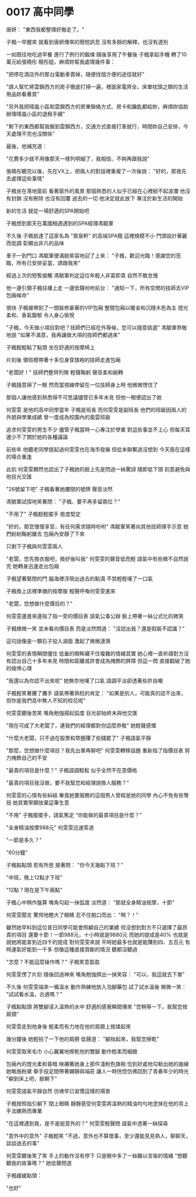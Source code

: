 # 0017 高中同學

唐妍：
"東西我都整理好搬走了。"

子楓一早醒來
就看到唐妍傳來的簡短訊息
沒有多餘的解釋，也沒有道別

一如既往地吃過早餐
進行了例行的鍛煉
隨後享用了午餐後
子楓拿起手機
轉了10萬元給張曉彤
曉彤姐，麻煩妳幫我處理幾件事：

"把停在酒店外的那台電動車賣掉，隨便找個方便的途徑就好"

"請人幫忙將雲錦西方的房子徹底打掃一遍，裡面家電齊全，床單枕頭之類的生活用品妳看著買"

"另外我把晴嵐小區和雲錦西方的房東聯絡方式、房卡和鑰匙都給妳，麻煩妳協助辦理晴嵐小區的退租手續"

"剩下的東西都幫我搬到雲錦西方，交通方式直接打車就行，時間妳自己安排，今天處理不完也沒關係"

最後，他補充道：

"花費多少就不用像那天一樣列明細了，我相信、不夠再跟我說"

張曉彤聽完以後，先在VX上，把兩人的對話裡重複了一次後說：
"好的，那我先去處理這些事情"

子楓坐在落地窗前
看著窗外的風景
那個熟悉的人似乎已經在心裡掀不起波瀾
他沒有封鎖
沒有刪除
也沒有回覆
過去的一切
他決定就此放下
專注於新生活的開始

新的生活
就從一場舒適的SPA開始吧

子楓想到那天在萬國相遇遇到的SPA經理馮毓軍

不久後
子楓抵達了這家名為 "禦泉軒" 的高端SPA館
這裡規模不小
門頭設計華麗而低調
彰顯出非凡的品味

車子一到門口
馮毓軍便滿臉笑容地迎了上來：
"子楓，歡迎光臨！感謝您的蒞臨，所有已安排妥當，請跟我來"

經過上次的短暫接觸
馮毓軍判定這位年輕人非富即貴
自然不敢怠慢

他一邊引領子楓往樓上走
一邊低聲吩咐前台：
"通知一下，所有空閒的技師去VIP包廂候命"

很快
子楓被帶到了一間裝修豪華的VIP包廂
整間包廂以暖金和沉穩木色為主
燈光柔和、香氣馥郁
令人身心愉悅

"子楓，今天做小項目對吧？技師們已經在外等候，您可以隨意挑選"
馮毓軍恭敬地說
"如果不滿意，我再讓做大項的技師們都過來"

子楓輕輕點了點頭
坐在舒適的按摩椅上

片刻後
領班模帶著十多位身穿旗袍的技師走進包廂

"老闆好！"
技師們整齊列隊
輕聲鞠躬
聲音柔和婉轉

子楓隨意掃了一眼
然而當視線停留在一位技師身上時
他微微愣住了

那個人讓他感到熟悉得不可思議儘管已多年未見
但他一眼便認出了她

何雯雯
是他的高中同學當年
子楓是班長
而何雯雯是副班長
他們的班級因兩人的外貌與學業成績
曾一度成為校園內的風雲班級

追求何雯雯的男生不少
儘管子楓當時一心專注於學業
對這些事並不上心
但每天耳邊少不了關於她的各種議論

前些年
他聽老同學提起過何雯雯也在海市發展
但從未聯繫過沒想到
今天竟在這樣的場合重逢

此刻
何雯雯顯然也認出了子楓她的臉上先是閃過一絲驚訝
隨即低下頭
刻意避免與他目光交匯

"26號留下吧"
子楓看著她腰間的號牌
聲音淡然

馮毓軍試探地笑著問：
"子楓、要不再多留兩位？"

"不用了"
子楓輕輕擺手
態度堅定

"好的，那您慢慢享受，有任何需求隨時吩咐"
馮毓軍笑著向其他技師揮手示意
她們紛紛鞠躬離去
包廂內安靜了下來

只剩下子楓與何雯雯兩人

"老闆，您先換衣服吧，換好後叫我"
何雯雯的聲音低而輕
語氣中有些微不自然說完
她轉身迅速走出包廂

子楓望著緊閉的門
腦海裡浮現出過去的點滴
不禁輕輕嘆了一口氣

子楓換上店裡準備的按摩服
輕聲呼喚何雯雯進來

"老闆，您想做什麼價目的？"

何雯雯邊進來邊指了指一旁的價目表
語氣公事公辦
臉上帶著一絲公式化的微笑

子楓微微一笑
並未看向價目表
而是淡然問道：
"沒認出我？還是假裝不認識？"

這句話像是一顆石子投入湖面
激起了微微漣漪

何雯雯的表情瞬間僵住
低垂的眼眸藏不住複雜的情緒其實
她心裡一直祈禱對方沒有認出自己十多年未見
時間和距離或許會成為掩飾的屏障
但這一問
直接戳破了她的僥倖心理

"我還以為你認不出來呢"
她無奈地嘆了口氣
語調平淡卻透著些許自嘲

子楓輕笑著攤了攤手
語氣帶著熟稔的肯定：
"如果是別人，可能真的認不出來，但你是我們高中無人不知的校花呢"

何雯雯聽後苦笑
嘴角勉強揚起弧度
目光卻始終未與他交匯

"現在可成了大老闆了，連我們的經理都對你這麼恭敬"
她輕聲感慨

"什麼大老闆，只不過在股票和幣圈賺了些錢罷了"
子楓語氣平靜

"那麼，您想做什麼項目？我先出單再聊吧"
何雯雯轉移話題
重新指了指價目表
努力掩飾自己的不安

"最貴的項目是什麼？"
子楓語調輕鬆
似乎全然不在意價格

"最貴的項目我沒做，要不我幫您和經理說換人服務？"

何雯雯的心情有些糾結
畢竟她要服務的這個男人曾經是她的同學
內心不免有些彆扭
她其實寧願放棄這筆生意

"不用"
子楓擺擺手，語氣篤定
"你能做的最貴項目是什麼？"

"全身精油按摩988元"
何雯雯迅速答道

"一節是多久？"

"60分鐘"

子楓點點頭
若有所思
接著問：
"你今天幾點下班？"

"中班，晚上12點才下班"

"12點？現在是下午兩點"

子楓心中稍作盤算
嘴角勾起一抹弧度
淡然道：
"那就全身精油按摩，十節"

何雯雯聞言
驚愕地瞪大了眼睛
忍不住脫口而出：
"啊？！"

雖然她早料到這位昔日同學可能會照顧自己的業績
但沒想到對方不只選擇了最昂貴的項目
還要十節！一節988元，十小時就是9880元
而她的提成是40%
也就是說她將能拿到近四千的提成
對何雯雯來說
平時她最多也就是能賺到四、五百元
有時運氣好能到一千多
但像這種直接買斷的情況
聽都沒聽過

"怎麼？不能這麼操作嗎？"
子楓笑意盈盈

何雯雯愣了片刻
隨後回過神來
嘴角勉強擠出一抹笑容：
"可以，我這就去下單"

不久後
何雯雯端來一桶溫水
動作熟練地放入泡腳藥包
試了試水溫後
微微一笑：
"試試看水溫，合適嗎？"

子楓點點頭
將雙腳浸入溫熱的水中
舒適的感覺瞬間傳來
"您稍等一下，我幫您按肩頸"

何雯雯走到他身後
輕柔而有力地在他的肩膀上按揉起來

幾分鐘後
她輕拍了一下他的肩膀
低聲道：
"腳抬起來，我幫您擦乾"

何雯雯取來毛巾
小心翼翼地擦乾他的雙腳
動作輕柔而細緻

包廂內的燈光柔和昏暗
映襯著她身上那件淺粉色旗袍
恰到好處地勾勒出她的曲線她略施粉黛
舉手投足間帶著嫻靜與端莊
讓人一時恍惚仿佛回到了青春年少的時光
"躺到床上吧，臉朝下"

何雯雯語氣平靜自然
彷彿早已習慣這樣的場景

子楓按照指引躺下
閉上眼睛
靜靜感受何雯雯將溫熱的精油均勻地塗抹在他的背上
手法嫻熟而專業

"在這裡遇到我，是不是挺意外的？"
何雯雯輕聲問
語氣中透著一絲探尋

"意外中的意外"
子楓輕笑
"不過，意外也不算壞事，至少還能見見熟人，聊聊天，談談過去的事"

何雯雯聽後笑了笑
手上的動作沒有停下
只是眼中多了一絲難以言喻的情緒
"想聽聽我的故事嗎？"
她低聲問道

子楓緩緩點頭：

"也好"